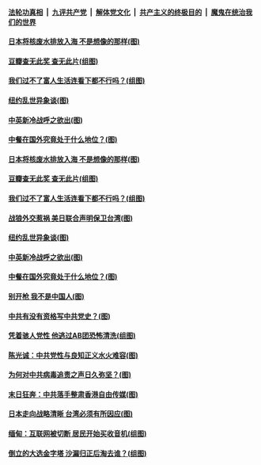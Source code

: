 ####  [法轮功真相](../../../../basic/blob/master/README.md?t=04201002) &nbsp;|&nbsp; [九评共产党](../../../../9ping.md/blob/master/README.md?t=04201002) &nbsp;|&nbsp; [解体党文化](../../../../jtdwh.md/blob/master/README.md?t=04201002)  &nbsp;|&nbsp; [共产主义的终极目的](../../../../gczydzjmd.md/blob/master/README.md?t=04201002) &nbsp;|&nbsp; [魔鬼在统治我们的世界](../../../../mgztzwmdsj.md/blob/master/README.md?t=04201002) 

#### [日本将核废水排放入海 不是想像的那样(图)](../pages/p4/969262.md?t=04201002) 

#### [豆瓣查无此奖 查无此片(组图)](../pages/p4/969265.md?t=04201002) 

#### [我们过不了富人生活连看下都不行吗？(组图)](../pages/p4/969263.md?t=04201002) 

#### [纽约乱世异象谈(图)](../pages/p4/969228.md?t=04201002) 

#### [中英新冷战呼之欲出(图)](../pages/p4/969170.md?t=04201002) 

#### [中餐在国外究竟处于什么地位？(图)](../pages/p4/969157.md?t=04201002) 

#### [日本将核废水排放入海 不是想像的那样(图)](../pages/p4/969262.md?t=04201002) 


#### [豆瓣查无此奖 查无此片(组图)](../pages/p4/969265.md?t=04201002) 

#### [我们过不了富人生活连看下都不行吗？(组图)](../pages/p4/969263.md?t=04201002) 

#### [战狼外交惹祸 美日联合声明保卫台湾(图)](../pages/p4/969259.md?t=04201002) 

#### [纽约乱世异象谈(图)](../pages/p4/969228.md?t=04201002) 



#### [中英新冷战呼之欲出(图)](../pages/p4/969170.md?t=04201002) 

#### [中餐在国外究竟处于什么地位？(图)](../pages/p4/969157.md?t=04201002) 

#### [别开枪 我不是中国人(图)](../pages/p4/969156.md?t=04201002) 

#### [中共有没有资格写中共党史？(图)](../pages/p4/969140.md?t=04201002) 

#### [凭着骇人党性 他逃过AB团恐怖清洗(组图)](../pages/p4/969103.md?t=04201002) 

#### [陈光诚：中共党性与良知正义水火难容(图)](../pages/p4/969091.md?t=04201002) 

#### [为何对中共病毒追责之声日久弥坚？(图)](../pages/p4/969090.md?t=04201002) 

#### [末日狂奔：中共落手整肃香港自由传媒(图)](../pages/p4/969083.md?t=04201002) 

#### [日本走向战略清晰 台湾必须有所因应(图)](../pages/p4/969068.md?t=04201002) 


#### [缅甸：互联网被切断 居民开始买收音机(组图)](../pages/p4/968962.md?t=04201002) 

#### [倒立的大选金字塔 沙漏归正后淘去谁？(组图)](../pages/p4/967708.md?t=04201002) 


